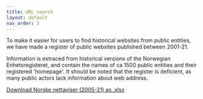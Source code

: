 ```yaml
---
title: URL search
layout: default
nav_order: 3
---
```


To make it easier for users to find historical websites from public entities, we have made a register of public websites published between 2001-21.

Information is extraced from historical versions of the Norwegian Enhetsregisteret, and contain the names of ca 1500 public entities and their registered 'homepage'. It should be noted that the register is deficient, as many public actors lack information about web address.

[Download Norske nettaviser (2005-21) as .xlsx](registerNettaviser.xlsx)